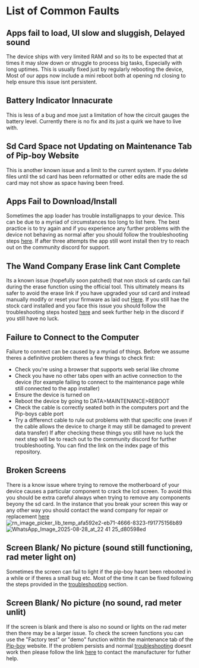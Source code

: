 # List of Common Faults

## Apps fail to load, UI slow and sluggish, Delayed sound
The device ships with very limited RAM and so its to be expected that at times it may slow down or struggle to process big tasks, Especially with long uptimes. This is usually fixed just by regularly rebooting the device, Most of our apps now include a mini reboot both at opening nd closing to help ensure this issue isnt persistent.

## Battery Indicator Innacurate
This is less of a bug and moe just a limitation of how the circuit gauges the battery level. Currently there is no fix and its just a quirk we have to live with.

## Sd Card Space not Updating on Maintenance Tab of Pip-boy Website
This is another known issue and a limit to the current system. If you delete files until the sd card has been reformatted or other edits are made the sd card may not show as space having been freed.

## Apps Fail to Download/Install
Sometimes the app loader has trouble installignapps to your device. This can be due to a myriad of circumstances too long to list here. The best practice is to try again and if you experience any further problems with the device not behaving as normal after you should follow the troubleshooting steps [here](https://github.com/beaverboy-12/The-Wand-Company-Pip-Boy-3000-Mk-V-Community-Guide/blob/main/Individual%20Guides/Basic%20device%20Info%20and%20Troubleshooting.md). If after three attempts the app still wont install then try to reach out on the community discord for support.

## The Wand Company Erase link Cant Complete
Its a known issue (hopefully soon patched) that non stock sd cards can fail during the erase function using the official tool. This ultimately means its safer to avoid the erase link if you have upgraded your sd card and instead manually modify or reset your firmware as laid out [Here](https://github.com/beaverboy-12/The-Wand-Company-Pip-Boy-3000-Mk-V-Community-Guide/blob/main/Individual%20Guides/Deconstruction%20and%20Sd%20card%20Replacement.md). If you still hae the stock card installed and you face this issue you should follow the troubleshooting steps hosted [here](https://github.com/beaverboy-12/The-Wand-Company-Pip-Boy-3000-Mk-V-Community-Guide/blob/main/Individual%20Guides/Basic%20device%20Info%20and%20Troubleshooting.md) and seek further help in the discord if you still have no luck.

## Failure to Connect to the Computer
Failure to connect can be caused by a myriad of things. Before we assume theres a definitive problem theres a few things to check first:
* Check you're using a browser that supports web serial like chrome
* Check you have no other tabs open with an active connection to the device (for example failing to connect to the maintenance page while still connected to the app installer)
* Ensure the device is turned on
* Reboot the device by going to DATA>MAINTENANCE>REBOOT
* Check the cable is correctly seated both in the computers port and the Pip-boys cable port
* Try a differenct cable to rule out problems with that specific one (even if the cable allows the device to charge it may still be damaged to prevent data transfer)
If after checking these things you still have no luck the next step will be to reach out to the community discord for further troubleshooting. You can find the link on the index page of this repository.

## Broken Screens
There is a know issue where trying to remove the motherboard of your device causes a particular component to crack the lcd screen. To avoid this you should be extra careful always when trying to remove any components beyony the sd card. 
In the instance that you break your screen this way or any other way you should contact the wand company for repair or replacement [here](https://www.thewandcompany.com/contact-us/)
![rn_image_picker_lib_temp_afa592e2-eb71-4666-8323-f91775156b89](https://github.com/user-attachments/assets/995c1ad5-2979-4b14-9fcb-05b9eea8948a)![WhatsApp_Image_2025-08-28_at_22 41 25_d80598ed](https://github.com/user-attachments/assets/8149a08e-c2bd-4263-94dc-7c589c04edb4)

## Screen Blank/ No picture (sound still functioning, rad meter light on)
Sometimes the screen can fail to light if the pip-boy hasnt been rebooted in a while or if theres a small bug etc. Most of the time it can be fixed following the steps provided in the [troubleshooting](https://github.com/beaverboy-12/The-Wand-Company-Pip-Boy-3000-Mk-V-Community-Guide/blob/main/Individual%20Guides/Basic%20device%20Info%20and%20Troubleshooting.md) section. 

## Screen Blank/ No picture (no sound, rad meter unlit)
If the screen is blank and there is also no sound or lights on the rad meter then there may be a larger issue. To check the screen functions you can use the "Factory test" or "demo" function withtin the maintenance tab of the [Pip-boy](https://pip-boy.com/3000-mk-v/maintenance) website. If the problem persists and normal [troubleshooting](https://github.com/beaverboy-12/The-Wand-Company-Pip-Boy-3000-Mk-V-Community-Guide/blob/main/Individual%20Guides/Basic%20device%20Info%20and%20Troubleshooting.md) doesnt work then please follow the link [here](https://www.thewandcompany.com/contact-us/) to contact the manufacturer for futher help.
